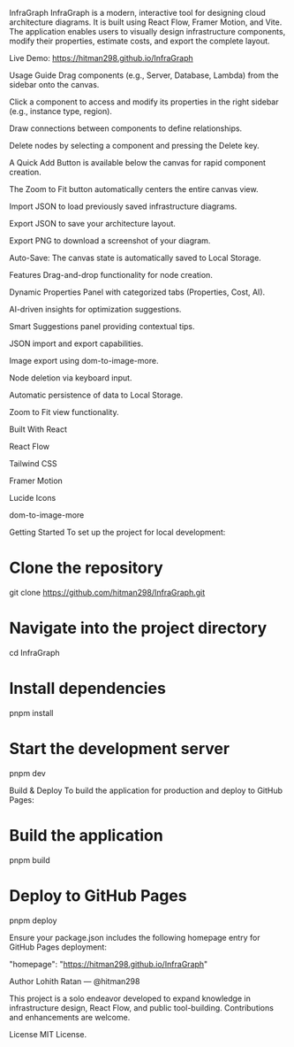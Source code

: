 InfraGraph
InfraGraph is a modern, interactive tool for designing cloud architecture diagrams. It is built using React Flow, Framer Motion, and Vite. The application enables users to visually design infrastructure components, modify their properties, estimate costs, and export the complete layout.

Live Demo: https://hitman298.github.io/InfraGraph

Usage Guide
Drag components (e.g., Server, Database, Lambda) from the sidebar onto the canvas.

Click a component to access and modify its properties in the right sidebar (e.g., instance type, region).

Draw connections between components to define relationships.

Delete nodes by selecting a component and pressing the Delete key.

A Quick Add Button is available below the canvas for rapid component creation.

The Zoom to Fit button automatically centers the entire canvas view.

Import JSON to load previously saved infrastructure diagrams.

Export JSON to save your architecture layout.

Export PNG to download a screenshot of your diagram.

Auto-Save: The canvas state is automatically saved to Local Storage.

Features
Drag-and-drop functionality for node creation.

Dynamic Properties Panel with categorized tabs (Properties, Cost, AI).

AI-driven insights for optimization suggestions.

Smart Suggestions panel providing contextual tips.

JSON import and export capabilities.

Image export using dom-to-image-more.

Node deletion via keyboard input.

Automatic persistence of data to Local Storage.

Zoom to Fit view functionality.

Built With
React

React Flow

Tailwind CSS

Framer Motion

Lucide Icons

dom-to-image-more

Getting Started
To set up the project for local development:

# Clone the repository
git clone https://github.com/hitman298/InfraGraph.git

# Navigate into the project directory
cd InfraGraph

# Install dependencies
pnpm install

# Start the development server
pnpm dev

Build & Deploy
To build the application for production and deploy to GitHub Pages:

# Build the application
pnpm build

# Deploy to GitHub Pages
pnpm deploy

Ensure your package.json includes the following homepage entry for GitHub Pages deployment:

"homepage": "https://hitman298.github.io/InfraGraph"

Author
Lohith Ratan — @hitman298

This project is a solo endeavor developed to expand knowledge in infrastructure design, React Flow, and public tool-building. Contributions and enhancements are welcome.

License
MIT License.
